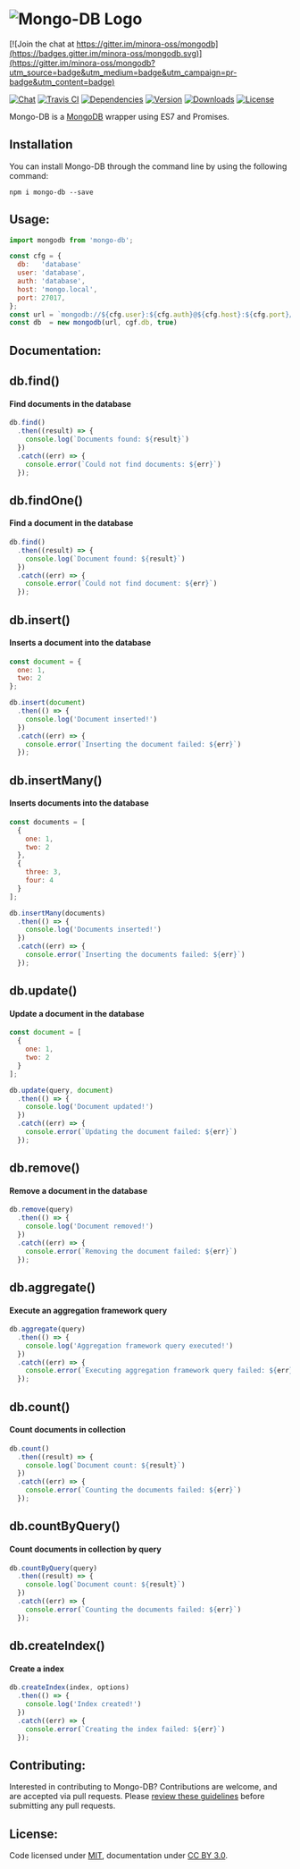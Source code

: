 # ![Mongo-DB Logo](https://img.minora.io/banner/git/database.png)

[![Join the chat at https://gitter.im/minora-oss/mongodb](https://badges.gitter.im/minora-oss/mongodb.svg)](https://gitter.im/minora-oss/mongodb?utm_source=badge&utm_medium=badge&utm_campaign=pr-badge&utm_content=badge)

[![Chat](https://img.shields.io/gitter/room/minora-oss/mongodb.svg?style=flat-square)](https://gitter.im/minora-oss/mongodb)
[![Travis CI](https://img.shields.io/travis/minora-oss/mongodb.svg?style=flat-square)](https://travis-ci.org/minora-oss/mongodb)
[![Dependencies](https://img.shields.io/david/minora-oss/mongodb.svg?style=flat-square)](https://david-dm.org/minora-oss/mongodb)
[![Version](https://img.shields.io/npm/v/mongo-db.svg?style=flat-square)](https://www.npmjs.com/package/mongo-db)
[![Downloads](https://img.shields.io/npm/dt/mongo-db.svg?style=flat-square)](https://www.npmjs.com/package/mongo-db)
[![License](https://img.shields.io/npm/l/mongo-db.svg?style=flat-square)](https://www.npmjs.com/package/mongo-db)

Mongo-DB is a [MongoDB](https://www.npmjs.com/package/mongodb) wrapper using ES7 and Promises.

## Installation

You can install Mongo-DB through the command line by using the following command:

```
npm i mongo-db --save
```

## Usage:

```javascript
import mongodb from 'mongo-db';

const cfg = {
  db:   'database'
  user: 'database',
  auth: 'database',
  host: 'mongo.local',
  port: 27017,
};
const url = `mongodb://${cfg.user}:${cfg.auth}@${cfg.host}:${cfg.port}/${cfg.db}`
const db  = new mongodb(url, cgf.db, true)
```

## Documentation:

db.find()
---------
#### Find documents in the database

```javascript
db.find()
  .then((result) => {
    console.log(`Documents found: ${result}`)
  })
  .catch((err) => {
    console.error(`Could not find documents: ${err}`)
  });
```

db.findOne()
------------
#### Find a document in the database

```javascript
db.find()
  .then((result) => {
    console.log(`Document found: ${result}`)
  })
  .catch((err) => {
    console.error(`Could not find document: ${err}`)
  });
```

db.insert()
-----------
#### Inserts a document into the database

```javascript
const document = {
  one: 1,
  two: 2
};

db.insert(document)
  .then(() => {
    console.log('Document inserted!')
  })
  .catch((err) => {
    console.error(`Inserting the document failed: ${err}`)
  });
```

db.insertMany()
---------------
#### Inserts documents into the database

```javascript
const documents = [
  {
    one: 1,
    two: 2
  },
  {
    three: 3,
    four: 4
  }
];

db.insertMany(documents)
  .then(() => {
    console.log('Documents inserted!')
  })
  .catch((err) => {
    console.error(`Inserting the documents failed: ${err}`)
  });
```

db.update()
-----------
#### Update a document in the database

```javascript
const document = [
  {
    one: 1,
    two: 2
  }
];

db.update(query, document)
  .then(() => {
    console.log('Document updated!')
  })
  .catch((err) => {
    console.error(`Updating the document failed: ${err}`)
  });
```

db.remove()
-----------
#### Remove a document in the database

```javascript
db.remove(query)
  .then(() => {
    console.log('Document removed!')
  })
  .catch((err) => {
    console.error(`Removing the document failed: ${err}`)
  });
```

db.aggregate()
--------------
#### Execute an aggregation framework query

```javascript
db.aggregate(query)
  .then(() => {
    console.log('Aggregation framework query executed!')
  })
  .catch((err) => {
    console.error(`Executing aggregation framework query failed: ${err}`)
  });
```

db.count()
----------
#### Count documents in collection

```javascript
db.count()
  .then((result) => {
    console.log(`Document count: ${result}`)
  })
  .catch((err) => {
    console.error(`Counting the documents failed: ${err}`)
  });
```

db.countByQuery()
-----------------
#### Count documents in collection by query

```javascript
db.countByQuery(query)
  .then((result) => {
    console.log(`Document count: ${result}`)
  })
  .catch((err) => {
    console.error(`Counting the documents failed: ${err}`)
  });
```

db.createIndex()
-----------------
#### Create a index

```javascript
db.createIndex(index, options)
  .then(() => {
    console.log('Index created!')
  })
  .catch((err) => {
    console.error(`Creating the index failed: ${err}`)
  });
```

## Contributing:

Interested in contributing to Mongo-DB? Contributions are welcome, and are accepted via pull requests. Please [review these guidelines](https://github.com/minora-oss/mongodb/blob/master/contributing.md) before submitting any pull requests.

## License:
Code licensed under [MIT](https://github.com/minora-oss/mongodb/blob/master/license.md), documentation under [CC BY 3.0](https://creativecommons.org/licenses/by/3.0/).
